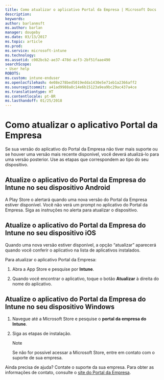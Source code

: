 ```yaml
---
title: Como atualizar o aplicativo Portal da Empresa | Microsoft Docs
description: 
keywords: 
author: barlanmsft
ms.author: barlan
manager: dougeby
ms.date: 03/13/2017
ms.topic: article
ms.prod: 
ms.service: microsoft-intune
ms.technology: 
ms.assetid: c002bcb2-ae37-478d-acf3-2bf51faae490
searchScope:
- User help
ROBOTS: 
ms.custom: intune-enduser
ms.openlocfilehash: 4e08e278bed5019edda1430e5e71eb1a2366aff2
ms.sourcegitcommit: a41ad9988a8c14e6b15123a9ea9bc29ac437a4ce
ms.translationtype: HT
ms.contentlocale: pt-BR
ms.lasthandoff: 01/25/2018
---
```

# <a name="how-to-update-the-company-portal-app"></a>Como atualizar o aplicativo Portal da Empresa

Se sua versão do aplicativo do Portal da Empresa não tiver mais suporte ou se houver uma versão mais recente disponível, você deverá atualizá-lo para uma versão posterior. Use as etapas que correspondem ao tipo do seu dispositivo.

## <a name="update-the-intune-company-portal-app-on-your-android-device"></a>Atualize o aplicativo do Portal da Empresa do Intune no seu dispositivo Android

A Play Store o alertará quando uma nova versão do Portal da Empresa estiver disponível. Você não verá um prompt no aplicativo do Portal da Empresa. Siga as instruções no alerta para atualizar o dispositivo.

## <a name="update-the-intune-company-portal-app-on-your-ios-device"></a>Atualize o aplicativo do Portal da Empresa do Intune no seu dispositivo iOS

Quando uma nova versão estiver disponível, a opção “atualizar” aparecerá quando você conferir o aplicativo na lista de aplicativos instalados.  

Para atualizar o aplicativo Portal da Empresa:

1. Abra a App Store e pesquise por **Intune**.

2. Quando você encontrar o aplicativo, toque o botão **Atualizar** à direita do nome do aplicativo.

## <a name="update-the-intune-company-portal-app-on-your-windows-device"></a>Atualize o aplicativo do Portal da Empresa do Intune no seu dispositivo Windows

1.  Navegue até a Microsoft Store e pesquise o **portal da empresa do Intune**.

2.  Siga as etapas de instalação.

    > [!NOTE]
    > Se não for possível acessar a Microsoft Store, entre em contato com o suporte de sua empresa.


Ainda precisa de ajuda? Contate o suporte da sua empresa. Para obter as informações de contato, consulte o [site do Portal da Empresa](https://portal.manage.microsoft.com#HelpDeskDialog).
